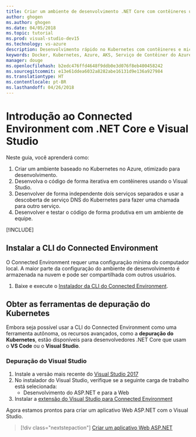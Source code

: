 ```yaml
---
title: Criar um ambiente de desenvolvimento .NET Core com contêineres usando o Kubernetes na nuvem com o Visual Studio – Etapa 1 – Instalar as ferramentas | Microsoft Docs
author: ghogen
ms.author: ghogen
ms.date: 04/05/2018
ms.topic: tutorial
ms.prod: visual-studio-dev15
ms.technology: vs-azure
description: Desenvolvimento rápido no Kubernetes com contêineres e microsserviços no Azure
keywords: Docker, Kubernetes, Azure, AKS, Serviço de Contêiner do Azure, contêineres
manager: douge
ms.openlocfilehash: b2edc476ffd4648f9ddb0e3d076f8eb400458242
ms.sourcegitcommit: e13e61ddea6032a8282abe16131d9e136a927984
ms.translationtype: HT
ms.contentlocale: pt-BR
ms.lasthandoff: 04/26/2018
---
```

# <a name="get-started-on-connected-environment-with-net-core-and-visual-studio"></a>Introdução ao Connected Environment com .NET Core e Visual Studio

Neste guia, você aprenderá como:

1. Criar um ambiente baseado no Kubernetes no Azure, otimizado para desenvolvimento.
1. Desenvolva o código de forma iterativa em contêineres usando o Visual Studio.
1. Desenvolver de forma independente dois serviços separados e usar a descoberta de serviço DNS do Kubernetes para fazer uma chamada para outro serviço.
1. Desenvolver e testar o código de forma produtiva em um ambiente de equipe.

[!INCLUDE[](includes/see-troubleshooting.md)]

## <a name="install-the-connected-environment-cli"></a>Instalar a CLI do Connected Environment
O Connected Environment requer uma configuração mínima do computador local. A maior parte da configuração do ambiente de desenvolvimento é armazenada na nuvem e pode ser compartilhada com outros usuários.

1. Baixe e execute o [Instalador da CLI do Connected Environment](https://aka.ms/get-vsce-windows). 

## <a name="get-kubernetes-debugging-tools"></a>Obter as ferramentas de depuração do Kubernetes
Embora seja possível usar a CLI do Connected Environment como uma ferramenta autônoma, os recursos avançados, como a **depuração do Kubernetes**, estão disponíveis para desenvolvedores .NET Core que usam o **VS Code** ou o **Visual Studio**.

### <a name="visual-studio-debugging"></a>Depuração do Visual Studio 
1. Instale a versão mais recente do [Visual Studio 2017](https://www.visualstudio.com/vs/)
1. No instalador do Visual Studio, verifique se a seguinte carga de trabalho está selecionada:
    * Desenvolvimento do ASP.NET e para a Web
1. Instalar a [extensão do Visual Studio para Connected Environment](https://aka.ms/get-vsce-visualstudio)

Agora estamos prontos para criar um aplicativo Web ASP.NET com o Visual Studio.

> [!div class="nextstepaction"]
> [Criar um aplicativo Web ASP.NET](get-started-netcore-visualstudio-02.md)
